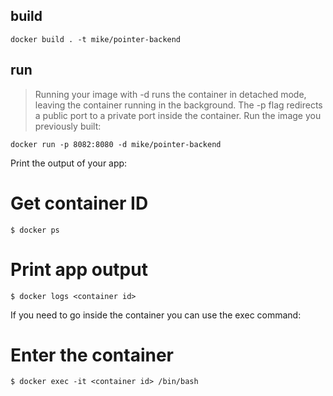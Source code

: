 ## build
```
docker build . -t mike/pointer-backend
```

## run
> Running your image with -d runs the container in detached mode, leaving the container running in the background. The -p flag redirects a public port to a private port inside the container. Run the image you previously built:

```
docker run -p 8082:8080 -d mike/pointer-backend
```

Print the output of your app:

# Get container ID
`$ docker ps`

# Print app output
`$ docker logs <container id>`

If you need to go inside the container you can use the exec command:

# Enter the container
`$ docker exec -it <container id> /bin/bash`
